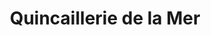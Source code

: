 ---
title: "Quincaillerie de la Mer"
url: /noirmoutier-en-lile/quincaillerie-de-la-mer/
shop: Eisenwaren
---